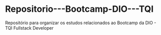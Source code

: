# Repositorio---Bootcamp-DIO---TQI
Repositório para organizar os estudos relacionados ao Bootcamp da DIO - TQI Fullstack Developer
